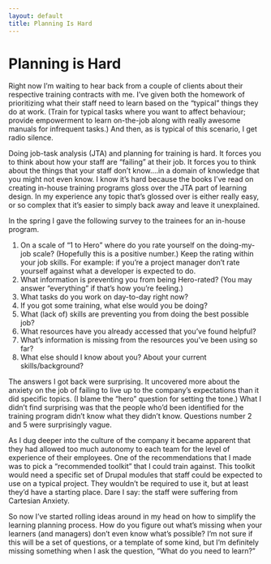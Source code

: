 ```yaml
---
layout: default
title: Planning Is Hard
---
```



# Planning is Hard

Right now I’m waiting to hear back from a couple of clients about their respective training contracts with me. I’ve  given both the homework of prioritizing what their staff need to learn based on the “typical” things they do at work. (Train for typical tasks where you want to affect behaviour; provide empowerment to learn on-the-job along with really awesome manuals for infrequent tasks.) And then, as is typical of this scenario, I get radio silence.

Doing job-task analysis (JTA) and planning for training is hard. It forces you to think about how your staff are “failing” at their job. It forces you to think about the things that your staff don’t know….in a domain of knowledge that you might not even know. I know it’s hard because the books I’ve read on creating in-house training programs gloss over the JTA part of learning design. In my experience any topic that’s glossed over is either really easy, or so complex that it’s easier to simply back away and leave it unexplained.

In the spring I gave the following survey to the trainees for an in-house program.

1. On a scale of “1 to Hero” where do you rate yourself on the doing-my-job scale? (Hopefully this is a positive number.) Keep the rating within your job skills. For example: if you’re a project manager don’t rate yourself against what a developer is expected to do.
2. What information is preventing you from being Hero-rated? (You may answer “everything” if that’s how you’re feeling.)
3. What tasks do you work on day-to-day right now?
4. If you got some training, what else would you be doing?
5. What (lack of) skills are preventing you from doing the best possible job?
6. What resources have you already accessed that you’ve found helpful?
7. What’s information is missing from the resources you’ve been using so far?
8. What else should I know about you? About your current skills/background?

The answers I got back were surprising. It uncovered more about the anxiety on the job of failing to live up to the company’s expectations than it did specific topics. (I blame the “hero” question for setting the tone.) What I didn’t find surprising was that the people who’d been identified for the training program didn’t know what they didn’t know. Questions number 2 and 5 were surprisingly vague.

As I dug deeper into the culture of the company it became apparent that they had allowed too much autonomy to each team for the level of experience of their employees. One of the recommendations that I made was to pick a “recommended toolkit” that I could train against. This toolkit would need a specific set of Drupal modules that staff could be expected to use on a typical project. They wouldn’t be required to use it, but at least they’d have a starting place. Dare I say: the staff were suffering from Cartesian Anxiety.

So now I’ve started rolling ideas around in my head on how to simplify the learning planning process. How do you figure out what’s missing when your learners (and managers) don’t even know what’s possible? I’m not sure if this will be a set of questions, or a template of some kind, but I’m definitely missing something when I ask the question, “What do you need to learn?”
